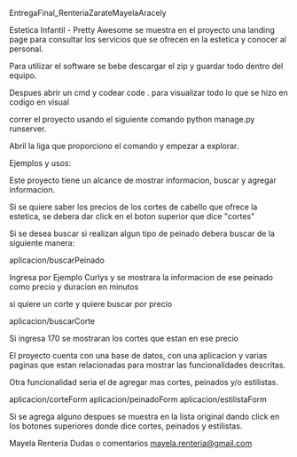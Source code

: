 EntregaFinal_RenteriaZarateMayelaAracely

Estetica Infantil - Pretty Awesome se muestra en el proyecto una landing page para consultar los servicios que se ofrecen en la estetica y conocer al personal.

Para utilizar el software se bebe descargar el zip y guardar todo dentro del equipo.

Despues abrir un cmd y codear code . para visualizar todo lo que se hizo en codigo en visual 

correr el proyecto usando el siguiente comando python manage.py runserver.

Abril la liga que proporciono el comando y empezar a explorar.

Ejemplos y usos:

Este proyecto tiene un alcance de mostrar informacion, buscar y agregar informacion.

Si se quiere saber los precios de los cortes de cabello que ofrece la estetica, se debera dar click en el boton superior que dice "cortes"

Si se desea buscar si realizan algun tipo de peinado debera buscar de la siguiente manera:

aplicacion/buscarPeinado 

Ingresa por Ejemplo Curlys y se mostrara la informacion de ese peinado como precio y duracion en minutos

si quiere un corte y quiere buscar por precio

aplicacion/buscarCorte

Si ingresa 170 se mostraran los cortes que estan en ese precio

El proyecto cuenta con una base de datos, con una aplicacion y varias paginas que estan relacionadas para mostrar las funcionalidades descritas.

Otra funcionalidad seria el de agregar mas cortes, peinados y/o estilistas.

aplicacion/corteForm
aplicacion/peinadoForm
aplicacion/estilistaForm

Si se agrega alguno despues se muestra en la lista original dando click en los botones superiores donde dice cortes, peinados y estilistas.

Mayela Renteria
Dudas o comentarios
mayela.renteria@gmail.com




